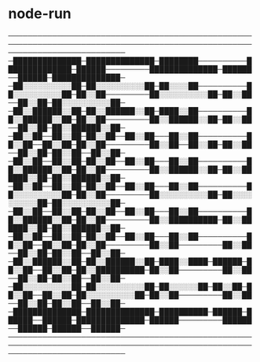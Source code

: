 # node-run
────────────────────────────────────────────────────────────────────────────────────────────────────────────────────────────
─██████████████─██████████████─████████──────────██████████████─██████─────────██████████████─██████──██████─██████████████─
─██░░░░░░░░░░██─██░░░░░░░░░░██─██░░░░██──────────██░░░░░░░░░░██─██░░██─────────██░░░░░░░░░░██─██░░██──██░░██─██░░░░░░░░░░██─
─██░░██████░░██─██░░██████░░██─████░░██──────────██░░██████░░██─██░░██─────────██░░██████░░██─██░░██──██░░██─██░░██████░░██─
─██░░██──██░░██─██░░██──██░░██───██░░██──────────██░░██──██░░██─██░░██─────────██░░██──██░░██─██░░██──██░░██─██░░██──██░░██─
─██░░██──██░░██─██░░██──██░░██───██░░██──────────██░░██████░░██─██░░██─────────██░░██████░░██─██░░██████░░██─██░░██████░░██─
─██░░██──██░░██─██░░██──██░░██───██░░██──────────██░░░░░░░░░░██─██░░██─────────██░░░░░░░░░░██─██░░░░░░░░░░██─██░░░░░░░░░░██─
─██░░██──██░░██─██░░██──██░░██───██░░██──────────██░░██████░░██─██░░██─────────██░░██████████─██░░██████░░██─██░░██████░░██─
─██░░██──██░░██─██░░██──██░░██───██░░██──────────██░░██──██░░██─██░░██─────────██░░██─────────██░░██──██░░██─██░░██──██░░██─
─██░░██████░░██─██░░██████░░██─████░░████─██████─██░░██──██░░██─██░░██████████─██░░██─────────██░░██──██░░██─██░░██──██░░██─
─██░░░░░░░░░░██─██░░░░░░░░░░██─██░░░░░░██─██░░██─██░░██──██░░██─██░░░░░░░░░░██─██░░██─────────██░░██──██░░██─██░░██──██░░██─
─██████████████─██████████████─██████████─██████─██████──██████─██████████████─██████─────────██████──██████─██████──██████─
────────────────────────────────────────────────────────────────────────────────────────────────────────────────────────────